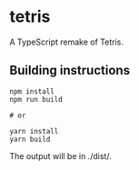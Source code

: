 # tetris

A TypeScript remake of Tetris.

## Building instructions

```
npm install
npm run build

# or

yarn install
yarn build
```

The output will be in ./dist/.
